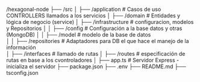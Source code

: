 

/hexagonal-node
  ├── /src
  │   ├── /application      # Casos de uso CONTROLLERS llamados a los servicios 
  │   ├── /domain           # Entidades y lógica de negocio (service)
  │   ├── /infrastructure   # configuracion, modelos y Repositorios 
  │   │   ├── /config       # Configuración a la base datos  y otras  (MongoDB)
  │   │   ├── /model     	# modelo de la base de datos   
  │   │   ├── /repositories	# Adaptadores para DB el que hace el manejo de la información     
  │   ├── /interfaces       # llamado de rutas 
  │   ├── /routes           # especificación de rutas en base a los cvontroladores 
  │   ├── app.ts         	# Servidor Express  - inicializa el servidor 
  ├── package.json
  ├── .env
  ├── README.md
  ├── tsconfig.json